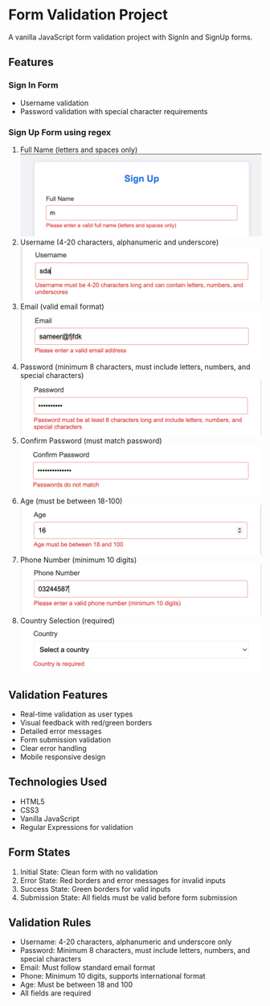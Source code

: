# Form Validation Project

A vanilla JavaScript form validation project with SignIn and SignUp forms.

## Features

### Sign In Form
- Username validation
- Password validation with special character requirements

### Sign Up Form using regex
1. Full Name (letters and spaces only)
![Form Validation Preview](https://raw.githubusercontent.com/Sameer092/form-validation/main/assets/1.png)
2. Username (4-20 characters, alphanumeric and underscore)
![Form Validation Preview](https://raw.githubusercontent.com/Sameer092/form-validation/main/assets/2.png)
3. Email (valid email format)
![Form Validation Preview](https://raw.githubusercontent.com/Sameer092/form-validation/main/assets/3.png)
4. Password (minimum 8 characters, must include letters, numbers, and special characters)
![Form Validation Preview](https://raw.githubusercontent.com/Sameer092/form-validation/main/assets/4.png)
5. Confirm Password (must match password)
![Form Validation Preview](https://raw.githubusercontent.com/Sameer092/form-validation/main/assets/5.png)
6. Age (must be between 18-100)
![Form Validation Preview](https://raw.githubusercontent.com/Sameer092/form-validation/main/assets/6.png)
7. Phone Number (minimum 10 digits)
![Form Validation Preview](https://raw.githubusercontent.com/Sameer092/form-validation/main/assets/7.png)
8. Country Selection (required)
![Form Validation Preview](https://raw.githubusercontent.com/Sameer092/form-validation/main/assets/8.png)

## Validation Features
- Real-time validation as user types
- Visual feedback with red/green borders
- Detailed error messages
- Form submission validation
- Clear error handling
- Mobile responsive design

## Technologies Used
- HTML5
- CSS3
- Vanilla JavaScript
- Regular Expressions for validation

## Form States
1. Initial State: Clean form with no validation
2. Error State: Red borders and error messages for invalid inputs
3. Success State: Green borders for valid inputs
4. Submission State: All fields must be valid before form submission

## Validation Rules
- Username: 4-20 characters, alphanumeric and underscore only
- Password: Minimum 8 characters, must include letters, numbers, and special characters
- Email: Must follow standard email format
- Phone: Minimum 10 digits, supports international format
- Age: Must be between 18 and 100
- All fields are required